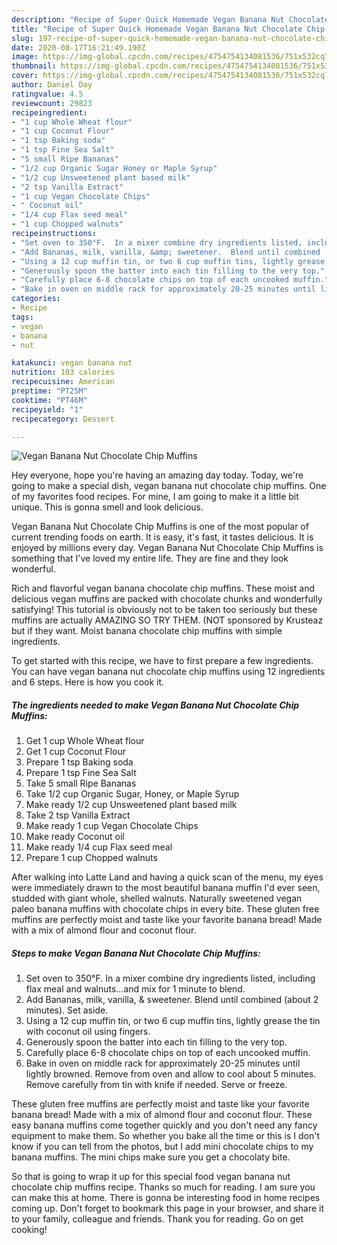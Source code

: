 ```yaml
---
description: "Recipe of Super Quick Homemade Vegan Banana Nut Chocolate Chip Muffins"
title: "Recipe of Super Quick Homemade Vegan Banana Nut Chocolate Chip Muffins"
slug: 197-recipe-of-super-quick-homemade-vegan-banana-nut-chocolate-chip-muffins
date: 2020-08-17T16:21:49.190Z
image: https://img-global.cpcdn.com/recipes/4754754134081536/751x532cq70/vegan-banana-nut-chocolate-chip-muffins-recipe-main-photo.jpg
thumbnail: https://img-global.cpcdn.com/recipes/4754754134081536/751x532cq70/vegan-banana-nut-chocolate-chip-muffins-recipe-main-photo.jpg
cover: https://img-global.cpcdn.com/recipes/4754754134081536/751x532cq70/vegan-banana-nut-chocolate-chip-muffins-recipe-main-photo.jpg
author: Daniel Day
ratingvalue: 4.5
reviewcount: 29823
recipeingredient:
- "1 cup Whole Wheat flour"
- "1 cup Coconut Flour"
- "1 tsp Baking soda"
- "1 tsp Fine Sea Salt"
- "5 small Ripe Bananas"
- "1/2 cup Organic Sugar Honey or Maple Syrup"
- "1/2 cup Unsweetened plant based milk"
- "2 tsp Vanilla Extract"
- "1 cup Vegan Chocolate Chips"
- " Coconut oil"
- "1/4 cup Flax seed meal"
- "1 cup Chopped walnuts"
recipeinstructions:
- "Set oven to 350°F.  In a mixer combine dry ingredients listed, including flax meal and walnuts...and mix for 1 minute to blend."
- "Add Bananas, milk, vanilla, &amp; sweetener.  Blend until combined (about 2 minutes).  Set aside."
- "Using a 12 cup muffin tin, or two 6 cup muffin tins, lightly grease the tin with coconut oil using fingers."
- "Generously spoon the batter into each tin filling to the very top."
- "Carefully place 6-8 chocolate chips on top of each uncooked muffin."
- "Bake in oven on middle rack for approximately 20-25 minutes until lightly browned.  Remove from oven and allow to cool about 5 minutes.  Remove carefully from tin with knife if needed.  Serve or freeze."
categories:
- Recipe
tags:
- vegan
- banana
- nut

katakunci: vegan banana nut 
nutrition: 103 calories
recipecuisine: American
preptime: "PT25M"
cooktime: "PT46M"
recipeyield: "1"
recipecategory: Dessert

---
```



![Vegan Banana Nut Chocolate Chip Muffins](https://img-global.cpcdn.com/recipes/4754754134081536/751x532cq70/vegan-banana-nut-chocolate-chip-muffins-recipe-main-photo.jpg)

Hey everyone, hope you're having an amazing day today. Today, we're going to make a special dish, vegan banana nut chocolate chip muffins. One of my favorites food recipes. For mine, I am going to make it a little bit unique. This is gonna smell and look delicious.

Vegan Banana Nut Chocolate Chip Muffins is one of the most popular of current trending foods on earth. It is easy, it's fast, it tastes delicious. It is enjoyed by millions every day. Vegan Banana Nut Chocolate Chip Muffins is something that I've loved my entire life. They are fine and they look wonderful.

Rich and flavorful vegan banana chocolate chip muffins. These moist and delicious vegan muffins are packed with chocolate chunks and wonderfully satisfying! This tutorial is obviously not to be taken too seriously but these muffins are actually AMAZING SO TRY THEM. (NOT sponsored by Krusteaz but if they want. Moist banana chocolate chip muffins with simple ingredients.


To get started with this recipe, we have to first prepare a few ingredients. You can have vegan banana nut chocolate chip muffins using 12 ingredients and 6 steps. Here is how you cook it.

<!--inarticleads1-->

##### The ingredients needed to make Vegan Banana Nut Chocolate Chip Muffins:

1. Get 1 cup Whole Wheat flour
1. Get 1 cup Coconut Flour
1. Prepare 1 tsp Baking soda
1. Prepare 1 tsp Fine Sea Salt
1. Take 5 small Ripe Bananas
1. Take 1/2 cup Organic Sugar, Honey, or Maple Syrup
1. Make ready 1/2 cup Unsweetened plant based milk
1. Take 2 tsp Vanilla Extract
1. Make ready 1 cup Vegan Chocolate Chips
1. Make ready  Coconut oil
1. Make ready 1/4 cup Flax seed meal
1. Prepare 1 cup Chopped walnuts


After walking into Latte Land and having a quick scan of the menu, my eyes were immediately drawn to the most beautiful banana muffin I&#39;d ever seen, studded with giant whole, shelled walnuts. Naturally sweetened vegan paleo banana muffins with chocolate chips in every bite. These gluten free muffins are perfectly moist and taste like your favorite banana bread! Made with a mix of almond flour and coconut flour. 

<!--inarticleads2-->

##### Steps to make Vegan Banana Nut Chocolate Chip Muffins:

1. Set oven to 350°F.  In a mixer combine dry ingredients listed, including flax meal and walnuts...and mix for 1 minute to blend.
1. Add Bananas, milk, vanilla, &amp; sweetener.  Blend until combined (about 2 minutes).  Set aside.
1. Using a 12 cup muffin tin, or two 6 cup muffin tins, lightly grease the tin with coconut oil using fingers.
1. Generously spoon the batter into each tin filling to the very top.
1. Carefully place 6-8 chocolate chips on top of each uncooked muffin.
1. Bake in oven on middle rack for approximately 20-25 minutes until lightly browned.  Remove from oven and allow to cool about 5 minutes.  Remove carefully from tin with knife if needed.  Serve or freeze.


These gluten free muffins are perfectly moist and taste like your favorite banana bread! Made with a mix of almond flour and coconut flour. These easy banana muffins come together quickly and you don&#39;t need any fancy equipment to make them. So whether you bake all the time or this is I don&#39;t know if you can tell from the photos, but I add mini chocolate chips to my banana muffins. The mini chips make sure you get a chocolaty bite. 

So that is going to wrap it up for this special food vegan banana nut chocolate chip muffins recipe. Thanks so much for reading. I am sure you can make this at home. There is gonna be interesting food in home recipes coming up. Don't forget to bookmark this page in your browser, and share it to your family, colleague and friends. Thank you for reading. Go on get cooking!
